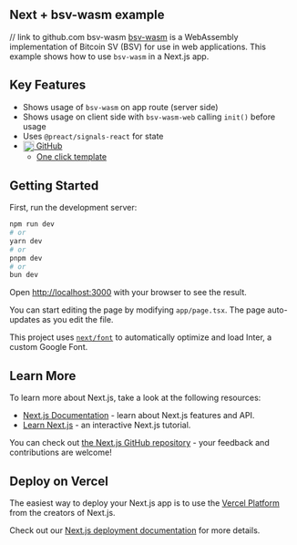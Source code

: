 ## Next + bsv-wasm example

// link to github.com bsv-wasm
[bsv-wasm](http://github.com/firaenix/bsv-wasm) is a WebAssembly implementation of Bitcoin SV (BSV) for use in web applications. This example shows how to use `bsv-wasm` in a Next.js app.

## Key Features
- Shows usage of `bsv-wasm` on app route (server side)
- Shows usage on client side with `bsv-wasm-web` calling `init()` before usage
- Uses `@preact/signals-react` for state
- [<img src="https://user-images.githubusercontent.com/124377191/228447757-78408c15-e914-4fb3-9135-f1ff45ee3fce.svg" height=19.2 align=center /> GitHub](https://github.com)
  - [One click template](https://github.com/rohenaz/next-wasm/generate)
  
## Getting Started

First, run the development server:

```bash
npm run dev
# or
yarn dev
# or
pnpm dev
# or
bun dev
```

Open [http://localhost:3000](http://localhost:3000) with your browser to see the result.

You can start editing the page by modifying `app/page.tsx`. The page auto-updates as you edit the file.

This project uses [`next/font`](https://nextjs.org/docs/basic-features/font-optimization) to automatically optimize and load Inter, a custom Google Font.

## Learn More

To learn more about Next.js, take a look at the following resources:

- [Next.js Documentation](https://nextjs.org/docs) - learn about Next.js features and API.
- [Learn Next.js](https://nextjs.org/learn) - an interactive Next.js tutorial.

You can check out [the Next.js GitHub repository](https://github.com/vercel/next.js/) - your feedback and contributions are welcome!

## Deploy on Vercel

The easiest way to deploy your Next.js app is to use the [Vercel Platform](https://vercel.com/new?utm_medium=default-template&filter=next.js&utm_source=create-next-app&utm_campaign=create-next-app-readme) from the creators of Next.js.

Check out our [Next.js deployment documentation](https://nextjs.org/docs/deployment) for more details.
